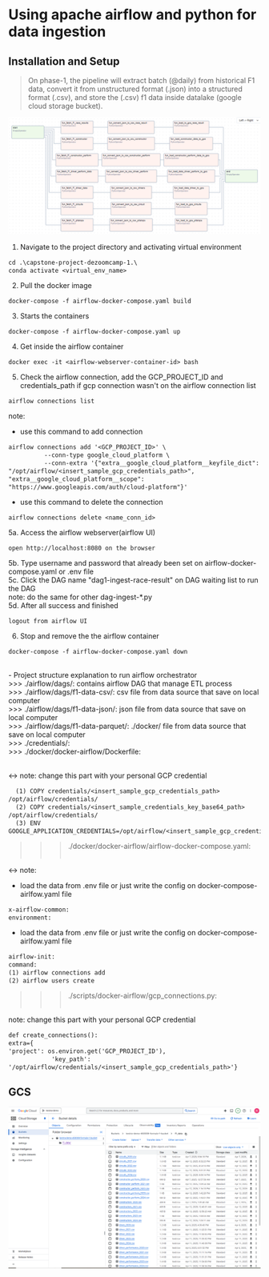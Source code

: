 # Using apache airflow and python for data ingestion 
## Installation and Setup
> On phase-1, the pipeline will extract batch (@daily) from historical F1 data, convert it from unstructured format (.json) into a structured format (.csv), and store the (.csv) f1 data inside datalake (google cloud storage bucket).

![alt text](https://github.com/abliskan/capstone-project-dezoomcamp-1/blob/main/assets/SS-Extract-all-Graph-airflow.PNG)

1. Navigate to the project directory and activating virtual environment
```
cd .\capstone-project-dezoomcamp-1.\
conda activate <virtual_env_name>
```

2. Pull the docker image
```
docker-compose -f airflow-docker-compose.yaml build
```

3. Starts the containers 
```
docker-compose -f airflow-docker-compose.yaml up
```

4. Get inside the airflow container
```
docker exec -it <airflow-webserver-container-id> bash
```

5. Check the airflow connection, add the GCP_PROJECT_ID and credentials_path if gcp connection wasn't on the airflow connection list
```
airflow connections list
```

note: <br>
- use this command to add connection
```
airflow connections add '<GCP_PROJECT_ID>' \
          --conn-type google_cloud_platform \
          --conn-extra '{"extra__google_cloud_platform__keyfile_dict": "/opt/airflow/<insert_sample_gcp_credentials_path>", "extra__google_cloud_platform__scope": "https://www.googleapis.com/auth/cloud-platform"}'
```

- use this command to delete the connection
```
airflow connections delete <name_conn_id>
```

5a. Access the airflow webserver(airflow UI)
```
open http://localhost:8080 on the browser
```

5b. Type username and password that already been set on airflow-docker-compose.yaml or .env file <br>
5c. Click the DAG name "dag1-ingest-race-result" on DAG waiting list to run the DAG <br>
note: do the same for other dag-ingest-*.py <br>
5d. After all success and finished
```
logout from airflow UI
```

6. Stop and remove the the airflow container
```
docker-compose -f airflow-docker-compose.yaml down
```
<br>
- Project structure explanation to run airflow orchestrator <br>
>>> ./airflow/dags/: contains airflow DAG that manage ETL process <br>
>>> ./airflow/dags/f1-data-csv/: csv file from data source that save on local computer <br>
>>> ./airflow/dags/f1-data-json/: json file from data source that save on local computer <br>
>>> ./airflow/dags/f1-data-parquet/: ./docker/ file from data source that save on local computer <br>
>>> ./credentials/<insert_sample_gcp_credentials_path>: <br>
>>> ./docker/docker-airflow/Dockerfile:  <br><br>

<-> note: change this part with your personal GCP credential
```
  (1) COPY credentials/<insert_sample_gcp_credentials_path> /opt/airflow/credentials/ 
  (2) COPY credentials/<insert_sample_credentials_key_base64_path> /opt/airflow/credentials/
  (3) ENV GOOGLE_APPLICATION_CREDENTIALS=/opt/airflow/<insert_sample_gcp_credentials>
```

>>> ./docker/docker-airflow/airflow-docker-compose.yaml: <br><br>

<-> note: <br>
- load the data from .env file or just write the config on docker-compose-airlfow.yaml file
```
x-airflow-common:
environment:
```

- load the data from .env file or just write the config on docker-compose-airlfow.yaml file
```
airflow-init:
command:
(1) airflow connections add
(2) airflow users create
```

>>> ./scripts/docker-airflow/gcp_connections.py: <br><br>

note: change this part with your personal GCP credential 
```
def create_connections():
extra={
'project': os.environ.get('GCP_PROJECT_ID'),
            'key_path': '/opt/airflow/credentials/<insert_sample_gcp_credentials_path>'}
```

## GCS
![alt text](https://github.com/abliskan/capstone-project-dezoomcamp-1/blob/main/assets/GCP-F1-ALL-DATA-2020-2024-1.PNG)
